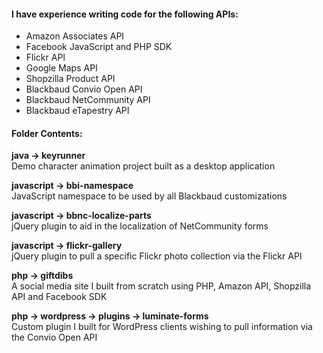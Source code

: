 <h4>I have experience writing code for the following APIs:</h4>
<ul>
	<li>Amazon Associates API</li>
	<li>Facebook JavaScript and PHP SDK</li>
	<li>Flickr API</li>
	<li>Google Maps API</li>
	<li>Shopzilla Product API</li>
	<li>Blackbaud Convio Open API</li>
	<li>Blackbaud NetCommunity API</li>
	<li>Blackbaud eTapestry API</li>
</ul>
<h4>Folder Contents:</h4>
<p>
	<strong>java -> keyrunner</strong><br>
	Demo character animation project built as a desktop application
</p>
<p>
	<strong>javascript -> bbi-namespace</strong><br>
	JavaScript namespace to be used by all Blackbaud customizations
</p>
<p>
	<strong>javascript -> bbnc-localize-parts</strong><br>
	jQuery plugin to aid in the localization of NetCommunity forms
</p>
<p>
	<strong>javascript -> flickr-gallery</strong><br>
	jQuery plugin to pull a specific Flickr photo collection via the Flickr API
</p>
<p>
	<strong>php -> giftdibs</strong><br>
	A social media site I built from scratch using PHP, Amazon API, Shopzilla API and Facebook SDK
</p>
<p>
	<strong>php -> wordpress -> plugins -> luminate-forms</strong><br>
	Custom plugin I built for WordPress clients wishing to pull information via the Convio Open API
</p>
